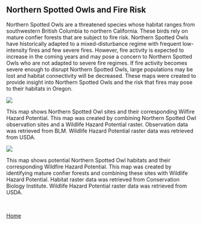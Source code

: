 ## Northern Spotted Owls and Fire Risk
Northern Spotted Owls are a threatened species whose habitat ranges from southwestern British Columbia to northern California. These birds rely on mature confier forests that are subject to fire risk. Northern Spotted Owls have historically adapted to a  mixed-disturbance regime with frequent low-intensity fires and few severe fires. However, fire activity is expected to increase in the coming years and may pose a concern to Northern Spotted Owls who are not adapted to severe fire regimes. If fire activity becomes severe enough to disrupt Northern Spotted Owls, large populations may be lost and habitat connectivity will be decreased. These maps were created to provide insight into Northern Spotted Owls and the risk that fires may pose to their habitats in Oregon. 

<img src="https://github.com/user-attachments/assets/6911ca77-3747-424b-8081-caa7c2485542">

This map shows Northern Spotted Owl sites and their corresponding Wilfire Hazard Potential. This map was created by combining Northern Spotted Owl observation sites and a Wildlife Hazard Potential raster. Observation data was retrieved from BLM. Wildlife Hazard Potential raster data was retrieved from USDA. 

<img src="https://github.com/user-attachments/assets/4ec828ea-9901-4949-8721-1d20a5dec684">

This map shows potential Northern Spotted Owl habitats and their corresponding Wildfire Hazard Potential. This map was created by identifying mature confier forests and combining these sites with Wildlife Hazard Potential. Habitat raster data was retrieved from Conservation Biology Institute. Wildlife Hazard Potential raster data was retrieved from USDA.


<br>

[Home](README.md)

